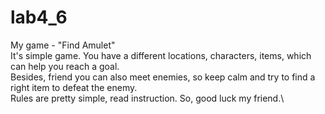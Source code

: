 
# lab4_6
My game - "Find Amulet"\
It's simple game. You have a different locations, characters, items, which can help you reach a goal.\
Besides, friend you can also meet enemies, so keep calm and try to find a right item to defeat the enemy.\
Rules are pretty simple, read instruction.
So, good luck my friend.\
